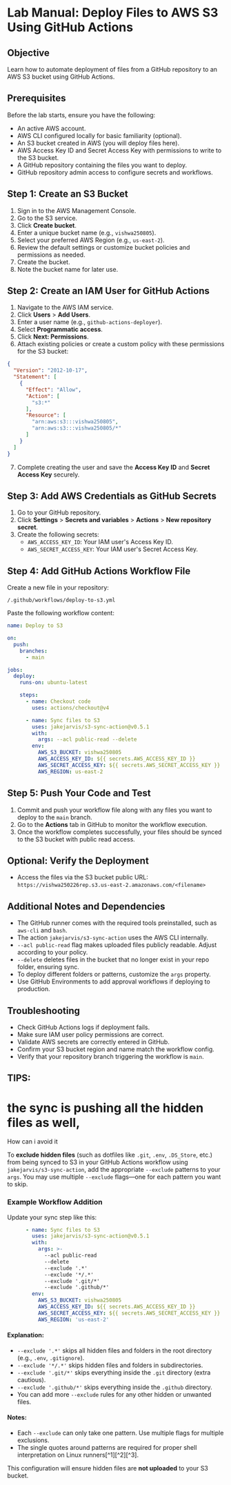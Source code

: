 
# Lab Manual: Deploy Files to AWS S3 Using GitHub Actions

## Objective

Learn how to automate deployment of files from a GitHub repository to an AWS S3 bucket using GitHub Actions.

## Prerequisites

Before the lab starts, ensure you have the following:

- An active AWS account.
- AWS CLI configured locally for basic familiarity (optional).
- An S3 bucket created in AWS (you will deploy files here).
- AWS Access Key ID and Secret Access Key with permissions to write to the S3 bucket.
- A GitHub repository containing the files you want to deploy.
- GitHub repository admin access to configure secrets and workflows.


## Step 1: Create an S3 Bucket

1. Sign in to the AWS Management Console.
2. Go to the S3 service.
3. Click **Create bucket**.
4. Enter a unique bucket name (e.g., `vishwa250805`).
5. Select your preferred AWS Region (e.g., `us-east-2`).
6. Review the default settings or customize bucket policies and permissions as needed.
7. Create the bucket.
8. Note the bucket name for later use.

## Step 2: Create an IAM User for GitHub Actions

1. Navigate to the AWS IAM service.
2. Click **Users** > **Add Users**.
3. Enter a user name (e.g., `github-actions-deployer`).
4. Select **Programmatic access**.
5. Click **Next: Permissions**.
6. Attach existing policies or create a custom policy with these permissions for the S3 bucket:
```json
{
  "Version": "2012-10-17",
  "Statement": [
    {
      "Effect": "Allow",
      "Action": [
        "s3:*"
      ],
      "Resource": [
        "arn:aws:s3:::vishwa250805",
        "arn:aws:s3:::vishwa250805/*"
      ]
    }
  ]
}
```

7. Complete creating the user and save the **Access Key ID** and **Secret Access Key** securely.

## Step 3: Add AWS Credentials as GitHub Secrets

1. Go to your GitHub repository.
2. Click **Settings** > **Secrets and variables** > **Actions** > **New repository secret**.
3. Create the following secrets:
    - `AWS_ACCESS_KEY_ID`: Your IAM user's Access Key ID.
    - `AWS_SECRET_ACCESS_KEY`: Your IAM user's Secret Access Key.

## Step 4: Add GitHub Actions Workflow File

Create a new file in your repository:

`/.github/workflows/deploy-to-s3.yml`

Paste the following workflow content:

```yaml
name: Deploy to S3

on:
  push:
    branches:
      - main

jobs:
  deploy:
    runs-on: ubuntu-latest

    steps:
      - name: Checkout code
        uses: actions/checkout@v4

      - name: Sync files to S3
        uses: jakejarvis/s3-sync-action@v0.5.1
        with:
          args: --acl public-read --delete
        env:
          AWS_S3_BUCKET: vishwa250805
          AWS_ACCESS_KEY_ID: ${{ secrets.AWS_ACCESS_KEY_ID }}
          AWS_SECRET_ACCESS_KEY: ${{ secrets.AWS_SECRET_ACCESS_KEY }}
          AWS_REGION: us-east-2
```


## Step 5: Push Your Code and Test

1. Commit and push your workflow file along with any files you want to deploy to the `main` branch.
2. Go to the **Actions** tab in GitHub to monitor the workflow execution.
3. Once the workflow completes successfully, your files should be synced to the S3 bucket with public read access.

## Optional: Verify the Deployment

- Access the files via the S3 bucket public URL:
`https://vishwa250226rep.s3.us-east-2.amazonaws.com/<filename>`


## Additional Notes and Dependencies

- The GitHub runner comes with the required tools preinstalled, such as `aws-cli` and `bash`.
- The action `jakejarvis/s3-sync-action` uses the AWS CLI internally.
- `--acl public-read` flag makes uploaded files publicly readable. Adjust according to your policy.
- `--delete` deletes files in the bucket that no longer exist in your repo folder, ensuring sync.
- To deploy different folders or patterns, customize the `args` property.
- Use GitHub Environments to add approval workflows if deploying to production.


## Troubleshooting

- Check GitHub Actions logs if deployment fails.
- Make sure IAM user policy permissions are correct.
- Validate AWS secrets are correctly entered in GitHub.
- Confirm your S3 bucket region and name match the workflow config.
- Verify that your repository branch triggering the workflow is `main`.


## TIPS:
# the sync is pushing all the hidden files as well,

How can i avoid it

To **exclude hidden files** (such as dotfiles like `.git`, `.env`, `.DS_Store`, etc.) from being synced to S3 in your GitHub Actions workflow using `jakejarvis/s3-sync-action`, add the appropriate `--exclude` patterns to your `args`. You may use multiple `--exclude` flags—one for each pattern you want to skip.

### Example Workflow Addition

Update your sync step like this:

```yaml
      - name: Sync files to S3
        uses: jakejarvis/s3-sync-action@v0.5.1
        with:
          args: >-
            --acl public-read
            --delete
            --exclude '.*'
            --exclude '*/.*'
            --exclude '.git/*'
            --exclude '.github/*'
        env:
          AWS_S3_BUCKET: vishwa250805
          AWS_ACCESS_KEY_ID: ${{ secrets.AWS_ACCESS_KEY_ID }}
          AWS_SECRET_ACCESS_KEY: ${{ secrets.AWS_SECRET_ACCESS_KEY }}
          AWS_REGION: 'us-east-2'
```


#### Explanation:

- `--exclude '.*'` skips all hidden files and folders in the root directory (e.g., `.env`, `.gitignore`).
- `--exclude '*/.*'` skips hidden files and folders in subdirectories.
- `--exclude '.git/*'` skips everything inside the `.git` directory (extra cautious).
- `--exclude '.github/*'` skips everything inside the `.github` directory.
- You can add more `--exclude` rules for any other hidden or unwanted files.


#### Notes:

- Each `--exclude` can only take one pattern. Use multiple flags for multiple exclusions.
- The single quotes around patterns are required for proper shell interpretation on Linux runners[^1][^2][^3].

This configuration will ensure hidden files are **not uploaded** to your S3 bucket.


